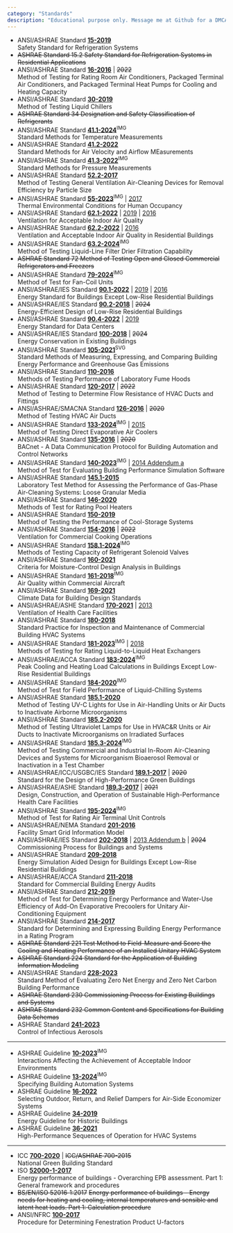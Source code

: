```yaml
---
category: "Standards"
description: "Educational purpose only. Message me at Github for a DMCA take down request. Note that `SVG` stands for vector graphics redrawn from the original document (huge file size); `BMP` stands for bitmap images scanned with lower resolution (but with OCR)."
---
```



- ANSI/ASHRAE Standard [**15-2019**](https://drive.google.com/file/d/1-38psuQNmcAH-nU0OVjvrivEP1xu1SBS/view?usp=drive_link)  
  Safety Standard for Refrigeration Systems
- ~~ASHRAE Standard 15.2 Safety Standard for Refrigeration Systems in Residential Applications~~
- ANSI/ASHRAE Standard [**16-2016**](https://drive.google.com/file/d/1i18x1BzbDqGLFi1JCBmyKVLNbyJfJ4FN/view?usp=drive_link) | ~~2022~~  
  Method of Testing for Rating Room Air Conditioners, Packaged Terminal Air Conditioners, and Packaged Terminal Heat Pumps for Cooling and Heating Capacity
- ANSI/ASHRAE Standard [**30-2019**](https://drive.google.com/file/d/1-cLelpgv5chBV-8IB1k7PrPKzsXJepKu/view?usp=drive_link)  
  Method of Testing Liquid Chillers
- ~~ASHRAE Standard 34 Designation and Safety Classification of Refrigerants~~
- ANSI/ASHRAE Standard [**41.1-2024**](https://drive.google.com/file/d/1rpLY2PfSonY5OhWCg69U-rYmycxfmgiN/view?usp=drive_link)<sup>IMG</sup>  
  Standard Methods for Temperature Measurements
- ANSI/ASHRAE Standard [**41.2-2022**](https://drive.google.com/file/d/1qWsS2ZroMWm5Pf4tGoNQiORR3FYBk5RO/view?usp=drive_link)  
  Standard Methods for Air Velocity and Airflow MEasurements
- ANSI/ASHRAE Standard [**41.3-2022**](https://drive.google.com/file/d/1FZA2_HlCy_lqJLS_oDU8tPBb1xxjPPXO/view?usp=drive_link)<sup>IMG</sup>  
  Standard Methods for Pressure Measurements
- ANSI/ASHRAE Standard [**52.2-2017**](https://drive.google.com/file/d/1a1rVjZoEUMXKBuRuvS3lTDQcXUDG2VHG/view?usp=drive_link)  
  Method of Testing General Ventilation Air-Cleaning Devices for Removal Efficiency by Particle Size
- ANSI/ASHRAE Standard [**55-2023**](https://drive.google.com/file/d/12LNm1OuisNkU6yRLf-IPKsBgBXaZiA_K/view?usp=drive_link)<sup>IMG</sup> | [2017](https://drive.google.com/file/d/1wVpHqF_PDHBMpZ0niO7lToMDZjgwEzPw/view?usp=drive_link)  
  Thermal Environmental Conditions for Human Occupancy
- ANSI/ASHRAE Standard [**62.1-2022**](https://drive.google.com/file/d/18b6rRRF-Pgq42EIxfrNDpV2ZdeT54AZ9/view?usp=drive_link) | [2019](https://drive.google.com/file/d/1HgcDioYqtEwudNs7O-_gvoBGP8l8DOPe/view?usp=drive_link) | [2016](https://drive.google.com/file/d/1CNOT3zy1m8G0b1QE7XUvU-yjUfujpgXq/view?usp=drive_link)  
  Ventilation for Acceptable Indoor Air Quality
- ANSI/ASHRAE Standard [**62.2-2022**](https://drive.google.com/file/d/1NsJmPChMuJFNhc2qfBbl_XZRMRqSlQpF/view?usp=drive_link) | [2016](https://drive.google.com/file/d/14tO96JPl-OhdLPK6iMZLqcSOO3d2Ozi6/view?usp=drive_link)  
  Ventilation and Acceptable Indoor Air Quality in Residential Buildings
- ANSI/ASHRAE Standard [**63.2-2024**](https://drive.google.com/file/d/1JDIRJ6uYZ4vGGWhdILAS8_Vizr2mfcpV/view?usp=drive_link)<sup>IMG</sup>  
  Method of Testing Liquid-Line Filter Drier Filtration Capability
- ~~ASHRAE Standard 72 Method of Testing Open and Closed Commercial Refrigerators and Freezers~~
- ANSI/ASHRAE Standard [**79-2024**](https://drive.google.com/file/d/1QsYgQyuyQAUk8obmKdRGPZxw1VYSiaVM/view?usp=drive_link)<sup>IMG</sup>  
  Method of Test for Fan-Coil Units
- ANSI/ASHRAE/IES Standard [**90.1-2022**](https://drive.google.com/file/d/1JD16srj74RVws4f-YCnxAH-4JFgR3Pkv/view?usp=drive_link) | [2019](https://drive.google.com/file/d/1uoNK2mgdmwZ9sAH7EhDGibHBIUCBo7zH/view?usp=drive_link) | [2016](https://drive.google.com/file/d/1Dt1t7_k6mv4rANvEQJP1tzmQD05AxjxO/view?usp=drive_link)  
  Energy Standard for Buildings Except Low-Rise Residential Buildings
- ANSI/ASHRAE/IES Standard [**90.2-2018**](https://drive.google.com/file/d/1zoJFgqbXyqtCl_5O7tR-Rz4GPIiiQhAs/view?usp=drive_link) | ~~2024~~  
  Energy-Efficient Design of Low-Rise Residential Buildings
- ANSI/ASHRAE Standard [**90.4-2022**](https://drive.google.com/file/d/19q0NEdVq2wPLn40MsmTv3e3XNHFc2oRr/view?usp=drive_link) | [2019](https://drive.google.com/file/d/1rZ7_QUJ_ur0Iw63yyBmheq3DJveLTbH_/view?usp=drive_link)  
  Energy Standard for Data Centers
- ANSI/ASHRAE/IES Standard [**100-2018**](https://drive.google.com/file/d/13UWti8Df_KoaRECy7TD7YfTypnVz3nhC/view?usp=drive_link) | ~~2024~~  
  Energy Conservation in Existing Buildings
- ANSI/ASHRAE Standard [**105-2021**](https://drive.google.com/file/d/1B5aNZIOPnu2I55T1vS10BJKavmzskd6T/view?usp=drive_link)<sup>SVG</sup>  
  Standard Methods of Measuring, Expressing, and Comparing Building Energy Performance and Greenhouse Gas Emissions
- ANSI/ASHRAE Standard [**110-2016**](https://drive.google.com/file/d/1oZ4RoyagL9yDnfviIwR5ppBkkYKS5m6H/view?usp=drive_link)  
  Methods of Testing Performance of Laboratory Fume Hoods
- ANSI/ASHRAE Standard [**120-2017**](https://drive.google.com/file/d/1hOQVg1XeaA4BZugAiCmjBGRSPzYSxdmj/view?usp=drive_link) | ~~2022~~  
  Method of Testing to Determine Flow Resistance of HVAC Ducts and Fittings
- ANSI/ASHRAE/SMACNA Standard [**126-2016**](https://drive.google.com/file/d/13DcmDo2I73003CO_sNtkurDjcuzuq7EF/view?usp=drive_link) | ~~2020~~  
  Method of Testing HVAC Air Ducts
- ANSI/ASHRAE Standard [**133-2024**](https://drive.google.com/file/d/1vaM7hqUzaQ6UbQXDOK6RcZrgqPM48krZ/view?usp=drive_link)<sup>IMG</sup> | [2015](https://drive.google.com/file/d/1LpS_2Omps9roX5pKhlQ9dqal55SLogDS/view?usp=drive_link)  
  Method of Testing Direct Evaporative Air Coolers
- ANSI/ASHRAE Standard [**135-2016**](https://drive.google.com/file/d/1fQDP8ZoqnZsNPtLg-yO-TcrDnSw7n2RU/view?usp=drive_link) | ~~2020~~  
  BACnet - A Data Communication Protocol for Building Automation and Control Networks
- ANSI/ASHRAE Standard [**140-2023**](https://drive.google.com/file/d/1T8AvuemM_WIj4Tr5O9IUILvWrrkcFnc4/view?usp=drive_link)<sup>IMG</sup> | [2014 Addendum a](https://drive.google.com/file/d/1LY7jyZ-V7S0LwzR_pvUyUK0ENrBeruZZ/view?usp=drive_link)  
  Method of Test for Evaluating Building Performance Simulation Software
- ANSI/ASHRAE Standard [**145.1-2015**](https://drive.google.com/file/d/1YQKM6Gy7LAfF0r9DvIDDKuFkvuCP9VYq/view?usp=drive_link)  
  Laboratory Test Method for Assessing the Performance of Gas-Phase Air-Cleaning Systems: Loose Granular Media
- ANSI/ASHRAE Standard [**146-2020**](https://drive.google.com/file/d/1-mUtNS17UEfBz4UoVykGKq_fzQBsbXJK/view?usp=drive_link)  
  Methods of Test for Rating Pool Heaters
- ANSI/ASHRAE Standard [**150-2019**](https://drive.google.com/file/d/1pyqMzWeL-Fx_SZGzCGrscYOxP7CiH6af/view?usp=drive_link)  
  Method of Testing the Performance of Cool-Storage Systems
- ANSI/ASHRAE Standard [**154-2016**](https://drive.google.com/file/d/1Wqkg4TpGkU8xWkhM3b_C_U02vFs2rRNm/view?usp=drive_link) | ~~2022~~  
  Ventilation for Commercial Cooking Operations
- ANSI/ASHRAE Standard [**158.1-2024**](https://drive.google.com/file/d/1p7kgdkfz8FfYPNUolfqDxSK2UpNw3NWP/view?usp=drive_link)<sup>IMG</sup>  
  Methods of Testing Capacity of Refrigerant Solenoid Valves
- ANSI/ASHRAE Standard [**160-2021**](https://drive.google.com/file/d/12CwfNSN5GZe9ABzoDBuHtpdBz4KSNDOh/view?usp=drive_link)  
  Criteria for Moisture-Control Design Analysis in Buildings
- ANSI/ASHRAE Standard [**161-2018**](https://drive.google.com/file/d/1pNBOTyZtxyGum4pIo8sDNleuR2DTvn0g/view?usp=drive_link)<sup>IMG</sup>  
  Air Quality within Commercial Aircraft
- ANSI/ASHRAE Standard [**169-2021**](https://drive.google.com/file/d/1Ruwc9_c1IUqP7sbm6M7FvqP25xFba-y8/view?usp=drive_link)  
  Climate Data for Building Design Standards
- ANSI/ASHRAE/ASHE Standard [**170-2021**](https://drive.google.com/file/d/1qp9BeeSnkWZi-o96ReAdbubjQBTUF9Af/view?usp=drive_link) | [2013](https://drive.google.com/file/d/1G1I2YRQ6d_Mbxg4Y19z8UIQJ61HQWvsu/view?usp=drive_link)  
  Ventilation of Health Care Facilities
- ANSI/ASHRAE Standard [**180-2018**](https://drive.google.com/file/d/1h0c5L_dUjIX8pIPtH783G-ovmTRpJage/view?usp=drive_link)  
  Standard Practice for Inspection and Maintenance of Commercial Building HVAC Systems
- ANSI/ASHRAE Standard [**181-2023**](https://drive.google.com/file/d/1VPKvOKBie4PiVSu7NlsNgauGpF0xLG2D/view?usp=drive_link)<sup>IMG</sup> | [2018](https://drive.google.com/file/d/1pRBN2Y3Bj6a65iuuQCnUnqaopfeBoxnH/view?usp=drive_link)  
  Methods of Testing for Rating Liquid-to-Liquid Heat Exchangers
- ANSI/ASHRAE/ACCA Standard [**183-2024**](https://drive.google.com/file/d/1PEG2Gp1sd1n1Cy3k8H1TDcjMqbNxUrks/view?usp=drive_link)<sup>IMG</sup>  
  Peak Cooling and Heating Load Calculations in Buildings Except Low-Rise Residential Buildings
- ANSI/ASHRAE Standard [**184-2020**](https://drive.google.com/file/d/1EdYgoK04fEdDPW4J_k0rBwZn-7br9H2y/view?usp=drive_link)<sup>IMG</sup>  
  Method of Test for Field Performance of Liquid-Chilling Systems
- ANSI/ASHRAE Standard [**185.1-2020**](https://drive.google.com/file/d/1NXxd5BvokebL4lfKtZAZTamrZvrqcMPO/view?usp=drive_link)  
  Method of Testing UV-C Lights for Use in Air-Handling Units or Air Ducts to Inactivate Airborne Microorganisms
- ANSI/ASHRAE Standard [**185.2-2020**](https://drive.google.com/file/d/1cTNqnKm3pd5RMYETmfpp5GICoEIedRMY/view?usp=drive_link)  
  Method of Testing Ultraviolet Lamps for Use in HVAC&R Units or Air Ducts to Inactivate Microorganisms on Irradiated Surfaces
- ANSI/ASHRAE Standard [**185.3-2024**](https://drive.google.com/file/d/1LaxzyHLIERJRuYcqUBgY3zlCv6xpWR_-/view?usp=drive_link)<sup>IMG</sup>  
  Method of Testing Commercial and Industrial In-Room Air-Cleaning Devices and Systems for Microorganism Bioaerosol Removal or Inactivation in a Test Chamber
- ANSI/ASHRAE/ICC/USGBC/IES Standard [**189.1-2017**](https://drive.google.com/file/d/1oCO4eHASc8t5MLksveyHbTp49_toVCCd/view?usp=drive_link) | ~~2020~~  
  Standard for the Design of High-Performance Green Buildings
- ANSI/ASHRAE/ASHE Standard [**189.3-2017**](https://drive.google.com/file/d/1sYKD3Go3mjATz_ZmYBTQOqu7TQ9ge5uu/view?usp=drive_link) | ~~2021~~  
  Design, Construction, and Operation of Sustainable High-Performance Health Care Facilities
- ANSI/ASHRAE Standard [**195-2024**](https://drive.google.com/file/d/1B_CvgqnxoAcjPXMfSAfMv9g6XV95_4lb/view?usp=drive_link)<sup>IMG</sup>  
  Method of Test for Rating Air Terminal Unit Controls
- ANSI/ASHRAE/NEMA Standard [**201-2016**](https://drive.google.com/file/d/1evrb95_5gHxPNmtqu6x3DIKNF2dfVevs/view?usp=drive_link)  
  Facility Smart Grid Information Model
- ANSI/ASHRAE/IES Standard [**202-2018**](https://drive.google.com/file/d/1ZRI_BkvzjrWU8HDQLlr2s7RD6QeavQTS/view?usp=drive_link) | [2013 Addendum b](https://drive.google.com/file/d/1tgwOKcta84gRFL4T4EnZ2Rdi1dqfbjeb/view?usp=drive_link) | ~~2024~~  
  Commissioning Process for Buildings and Systems
- ANSI/ASHRAE Standard [**209-2018**](https://drive.google.com/file/d/1mol5nOUYH_z2gw9NlDSSr4RMmna-dKaQ/view?usp=drive_link)  
  Energy Simulation Aided Design for Buildings Except Low-Rise Residential Buildings
- ANSI/ASHRAE/ACCA Standard [**211-2018**](https://drive.google.com/file/d/1zk4Ci-BmYdim-d3sE4JMz0A6pMDLgRuB/view?usp=drive_link)  
  Standard for Commercial Building Energy Audits
- ANSI/ASHRAE Standard [**212-2019**](https://drive.google.com/file/d/1x32ceF3zI9Jk0LVubNsoHOQEXB_LPlas/view?usp=drive_link)  
  Method of Test for Determining Energy Performance and Water-Use Efficiency of Add-On Evaporative Precoolers for Unitary Air-Conditioning Equipment
- ANSI/ASHRAE Standard [**214-2017**](https://drive.google.com/file/d/1WkkVL6qjRgg0Qxk86ORfwPn36QyWMLy7/view?usp=drive_link)  
  Standard for Determining and Expressing Building Energy Performance in a Rating Program
- ~~ASHRAE Standard 221 Test Method to Field-Measure and Score the Cooling and Heating Performance of an Installed Unitary HVAC System~~
- ~~ASHRAE Standard 224 Standard for the Application of Building Information Modeling~~
- ANSI/ASHRAE Standard [**228-2023**](https://drive.google.com/file/d/1pU6aQLEwQscPNHHcp1HODzpEVOBFOhlG/view?usp=drive_link)  
  Standard Method of Evaluating Zero Net Energy and Zero Net Carbon Building Performance
- ~~ASHRAE Standard 230 Commissioning Process for Existing Buildings and Systems~~
- ~~ASHRAE Standard 232 Common Content and Specifications for Building Data Schemas~~
- ASHRAE Standard [**241-2023**](https://drive.google.com/file/d/1zmQiV-1IQLWBj_41mIfGtdwhHzrsxxOy/view?usp=drive_link)  
  Control of Infectious Aerosols

------

- ASHRAE Guideline [**10-2023**](https://drive.google.com/file/d/1bBHUyVLvfIYrwfFg0Vy5b-lZ5oS45IU4/view?usp=drive_link)<sup>IMG</sup>  
  Interactions Affecting the Achievement of Acceptable Indoor Environments
- ASHRAE Guideline [**13-2024**](https://drive.google.com/file/d/1ueo9x6QquxGJFADIYlVzd8MHbtPnHj81/view?usp=drive_link)<sup>IMG</sup>  
  Specifying Building Automation Systems
- ASHRAE Guideline [**16-2022**](https://drive.google.com/file/d/1AqboPsWhjrm8hnQtE-KxEiCGIJbZMDJK/view?usp=drive_link)  
  Selecting Outdoor, Return, and Relief Dampers for Air-Side Economizer Systems
- ASHRAE Guideline [**34-2019**](https://drive.google.com/file/d/1lH6rgESVN_rmBrLQOIOhRp8zUXOtIlym/view?usp=drive_link)  
  Energy Guideline for Historic Buildings
- ASHRAE Guideline [**36-2021**](https://drive.google.com/file/d/1xGsj7Cz-GTaP7S7w3yg0lgRB9PhHcWOB/view?usp=drive_link)  
  High-Performance Sequences of Operation for HVAC Systems

------

- ICC [**700-2020**](https://drive.google.com/file/d/1QBQ2_zfhXTlmk0_myYhMFStub7ck1FTR/view?usp=drive_link) | ~~ICC/ASHRAE 700-2015~~  
  National Green Building Standard
- ISO [**52000-1-2017**](https://drive.google.com/file/d/1XxKReu1dEhcHGSgCSCoKvAZKvieQKI0R/view?usp=drive_link)  
  Energy performance of buildings - Overarching EPB assessment. Part 1: General framework and procedures
- ~~BS/EN/ISO 52016‑1:2017~~
  ~~Energy performance of buildings – Energy needs for heating and cooling, internal temperatures and sensible and latent heat loads. Part 1: Calculation procedure~~
- ANSI/NFRC [**100-2017**](https://drive.google.com/file/d/1x4xMKcecgKD3EWlpkqUNFPZ9B1IYDxya/view?usp=drive_link)  
  Procedure for Determining Fenestration Product U-factors
